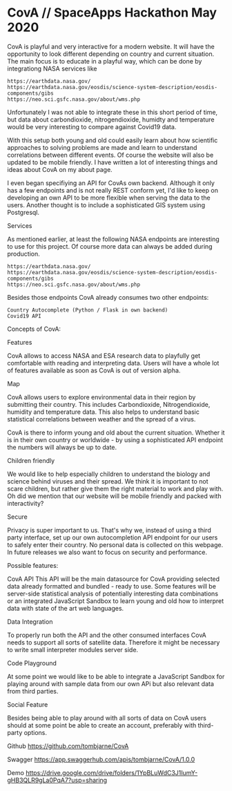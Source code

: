 # CovA // SpaceApps Hackathon May 2020
CovA is playful and very interactive for a modern website. It will have the opportunity to look different depending on country and current situation. The main focus is to educate in a playful way, which can be done by integrationg NASA services like

    https://earthdata.nasa.gov/
    https://earthdata.nasa.gov/eosdis/science-system-description/eosdis-components/gibs
    https://neo.sci.gsfc.nasa.gov/about/wms.php

Unfortunately I was not able to integrate these in this short period of time, but data about carbondioxide, nitrogendioxide, humidty and temperature would be very interesting to compare against Covid19 data. 

With this setup both young and old could easily learn about how scientific approaches to solving problems are made and learn to understand correlations between different events. Of course the website will also be updated to be mobile friendly. I have written a lot of interesting things and ideas about CovA on my about page.

I even began specifiying an API for CovAs own backend. Although it only has a few endpoints and is not really REST conform yet, I'd like to keep on developing an own API to be more flexible when serving the data to the users. Another thought is to include a sophisticated GIS system using Postgresql. 

Services

As mentioned earlier, at least the following NASA endpoints are interesting to use for this project. Of course more data can always be added during production.

    https://earthdata.nasa.gov/
    https://earthdata.nasa.gov/eosdis/science-system-description/eosdis-components/gibs
    https://neo.sci.gsfc.nasa.gov/about/wms.php

Besides those endpoints CovA already consumes two other endpoints:

    Country Autocomplete (Python / Flask in own backend)
    Covid19 API


Concepts of CovA:

Features

CovA allows to access NASA and ESA research data to playfully get comfortable with reading and interpreting data. Users will have a whole lot of features available as soon as CovA is out of version alpha.

Map

CovA allows users to explore  environmental data in their region by submitting their country. This  includes Carbondioxide, Nitrogendioxide, humidity and temperature data. This also helps to understand basic statistical  correlations between weather and the spread of a virus.

CovA is there to inform young and old about the current situation. Whether it is in their own country or worldwide - by using a sophisticated API endpoint the numbers will always be up to date.

Children friendly

We would like to help especially children to understand the biology and science behind viruses and their spread. We think it is important to not scare children,  but rather give them the right material to work and play with. Oh did we  mention that our website will be mobile friendly and  packed with interactivity?

Secure

Privacy is super important to  us. That's why we, instead of using a third party interface, set up our  own autocompletion API endpoint for our users to safely enter their country. No personal data  is collected on this webpage. In future releases we also want to focus  on security and performance.


Possible features:

CovA API
This API will be the main datasource for CovA providing selected data already formatted and bundled - ready to use. Some features will be server-side statistical analysis of potentially interesting data combinations or an integrated JavaScript Sandbox to learn young and old how to interpret data with state of the art web languages.

Data Integration

To properly run both the API and the other consumed interfaces CovA needs to support all sorts of satellite data. Therefore it might be necessary to write small interpreter modules server side.

Code Playground

At some point we would like to be able to integrate a JavaScript Sandbox for playing around with sample data from our own APi but also relevant data from third parties.

Social Feature

Besides being able to play around with all sorts of data on CovA users should at some point be able to create an account, preferably with third-party options.

Github
https://github.com/tombjarne/CovA

Swagger
https://app.swaggerhub.com/apis/tombjarne/CovA/1.0.0

Demo
https://drive.google.com/drive/folders/1YpBLuWdC3J1IumY-gHB3QLR9gLa0PqA7?usp=sharing
